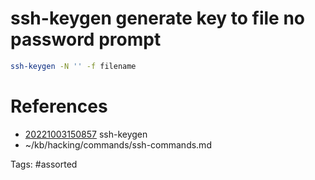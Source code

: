 # ssh-keygen generate key to file no password prompt
```bash
ssh-keygen -N '' -f filename
```

# References
- [20221003150857](/zet/20221003150857/README.md) ssh-keygen
- ~/kb/hacking/commands/ssh-commands.md

Tags:
    #assorted

